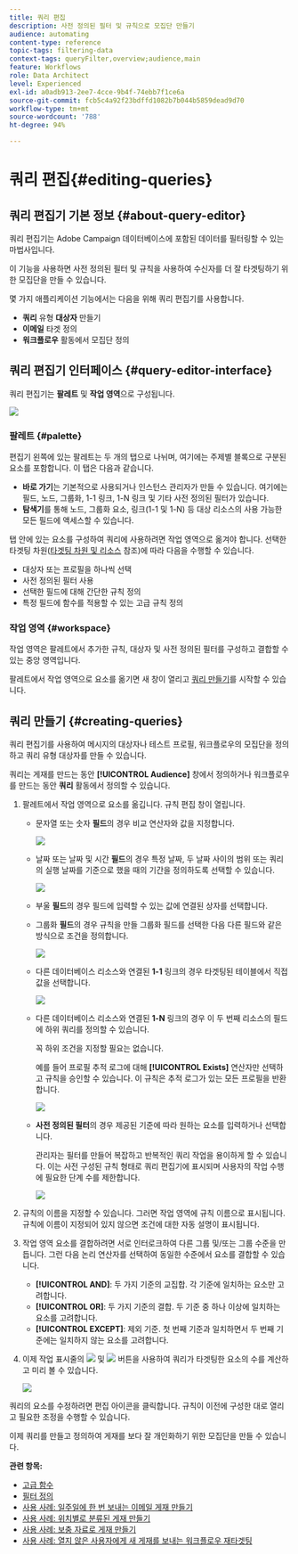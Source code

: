 ```yaml
---
title: 쿼리 편집
description: 사전 정의된 필터 및 규칙으로 모집단 만들기
audience: automating
content-type: reference
topic-tags: filtering-data
context-tags: queryFilter,overview;audience,main
feature: Workflows
role: Data Architect
level: Experienced
exl-id: a0adb913-2ee7-4cce-9b4f-74ebb7f1ce6a
source-git-commit: fcb5c4a92f23bdffd1082b7b044b5859dead9d70
workflow-type: tm+mt
source-wordcount: '788'
ht-degree: 94%

---
```


# 쿼리 편집{#editing-queries}

## 쿼리 편집기 기본 정보 {#about-query-editor}

쿼리 편집기는 Adobe Campaign 데이터베이스에 포함된 데이터를 필터링할 수 있는 마법사입니다.

이 기능을 사용하면 사전 정의된 필터 및 규칙을 사용하여 수신자를 더 잘 타겟팅하기 위한 모집단을 만들 수 있습니다.

몇 가지 애플리케이션 기능에서는 다음을 위해 쿼리 편집기를 사용합니다.

* **쿼리** 유형 **대상자** 만들기
* **이메일** 타겟 정의
* **워크플로우** 활동에서 모집단 정의

## 쿼리 편집기 인터페이스 {#query-editor-interface}

쿼리 편집기는 **팔레트** 및 **작업 영역**&#x200B;으로 구성됩니다.

![](assets/query_editor_overview.png)

### 팔레트 {#palette}

편집기 왼쪽에 있는 팔레트는 두 개의 탭으로 나뉘며, 여기에는 주제별 블록으로 구분된 요소를 포함합니다. 이 탭은 다음과 같습니다.

* **바로 가기**&#x200B;는 기본적으로 사용되거나 인스턴스 관리자가 만들 수 있습니다. 여기에는 필드, 노드, 그룹화, 1-1 링크, 1-N 링크 및 기타 사전 정의된 필터가 있습니다.
* **탐색기**&#x200B;를 통해 노드, 그룹화 요소, 링크(1-1 및 1-N) 등 대상 리소스의 사용 가능한 모든 필드에 액세스할 수 있습니다.

탭 안에 있는 요소를 구성하여 쿼리에 사용하려면 작업 영역으로 옮겨야 합니다. 선택한 타겟팅 차원([타겟팅 차원 및 리소스](../../automating/using/query.md#targeting-dimensions-and-resources) 참조)에 따라 다음을 수행할 수 있습니다.

* 대상자 또는 프로필을 하나씩 선택
* 사전 정의된 필터 사용
* 선택한 필드에 대해 간단한 규칙 정의
* 특정 필드에 함수를 적용할 수 있는 고급 규칙 정의

### 작업 영역 {#workspace}

작업 영역은 팔레트에서 추가한 규칙, 대상자 및 사전 정의된 필터를 구성하고 결합할 수 있는 중앙 영역입니다.

팔레트에서 작업 영역으로 요소를 옮기면 새 창이 열리고 [쿼리 만들기](#creating-queries)를 시작할 수 있습니다.

## 쿼리 만들기 {#creating-queries}

쿼리 편집기를 사용하여 메시지의 대상자나 테스트 프로필, 워크플로우의 모집단을 정의하고 쿼리 유형 대상자를 만들 수 있습니다.

쿼리는 게재를 만드는 동안 **[!UICONTROL Audience]** 창에서 정의하거나 워크플로우를 만드는 동안 **쿼리** 활동에서 정의할 수 있습니다.

1. 팔레트에서 작업 영역으로 요소를 옮깁니다. 규칙 편집 창이 열립니다.

   * 문자열 또는 숫자 **필드**&#x200B;의 경우 비교 연산자와 값을 지정합니다.

     ![](assets/query_editor_audience_definition2.png)

   * 날짜 또는 날짜 및 시간 **필드**&#x200B;의 경우 특정 날짜, 두 날짜 사이의 범위 또는 쿼리의 실행 날짜를 기준으로 했을 때의 기간을 정의하도록 선택할 수 있습니다.

     ![](assets/query_editor_date_field.png)

   * 부울 **필드**&#x200B;의 경우 필드에 입력할 수 있는 값에 연결된 상자를 선택합니다.
   * 그룹화 **필드**&#x200B;의 경우 규칙을 만들 그룹화 필드를 선택한 다음 다른 필드와 같은 방식으로 조건을 정의합니다.

     ![](assets/query_editor_audience_definition4.png)

   * 다른 데이터베이스 리소스와 연결된 **1-1** 링크의 경우 타겟팅된 테이블에서 직접 값을 선택합니다.

     ![](assets/query_editor_audience_definition5.png)

   * 다른 데이터베이스 리소스와 연결된 **1-N** 링크의 경우 이 두 번째 리소스의 필드에 하위 쿼리를 정의할 수 있습니다.

     꼭 하위 조건을 지정할 필요는 없습니다.

     예를 들어 프로필 추적 로그에 대해 **[!UICONTROL Exists]** 연산자만 선택하고 규칙을 승인할 수 있습니다. 이 규칙은 추적 로그가 있는 모든 프로필을 반환합니다.

     ![](assets/query_editor_audience_definition6.png)

   * **사전 정의된 필터**&#x200B;의 경우 제공된 기준에 따라 원하는 요소를 입력하거나 선택합니다.

     관리자는 필터를 만들어 복잡하고 반복적인 쿼리 작업을 용이하게 할 수 있습니다. 이는 사전 구성된 규칙 형태로 쿼리 편집기에 표시되며 사용자의 작업 수행에 필요한 단계 수를 제한합니다.

     ![](assets/query-editor_filter_email-audience_filter.png)

1. 규칙의 이름을 지정할 수 있습니다. 그러면 작업 영역에 규칙 이름으로 표시됩니다. 규칙에 이름이 지정되어 있지 않으면 조건에 대한 자동 설명이 표시됩니다.
1. 작업 영역 요소를 결합하려면 서로 인터로크하여 다른 그룹 및/또는 그룹 수준을 만듭니다. 그런 다음 논리 연산자를 선택하여 동일한 수준에서 요소를 결합할 수 있습니다.

   * **[!UICONTROL AND]**: 두 가지 기준의 교집합. 각 기준에 일치하는 요소만 고려합니다.
   * **[!UICONTROL OR]**: 두 가지 기준의 결합. 두 기준 중 하나 이상에 일치하는 요소를 고려합니다.
   * **[!UICONTROL EXCEPT]**: 제외 기준. 첫 번째 기준과 일치하면서 두 번째 기준에는 일치하지 않는 요소를 고려합니다.

1. 이제 작업 표시줄의 ![](assets/count.png) 및 ![](assets/preview.png) 버튼을 사용하여 쿼리가 타겟팅한 요소의 수를 계산하고 미리 볼 수 있습니다.

   ![](assets/query_editor_combining_rules.png)

쿼리의 요소를 수정하려면 편집 아이콘을 클릭합니다. 규칙이 이전에 구성한 대로 열리고 필요한 조정을 수행할 수 있습니다.

이제 쿼리를 만들고 정의하여 게재를 보다 잘 개인화하기 위한 모집단을 만들 수 있습니다.

**관련 항목:**

* [고급 함수](../../automating/using/advanced-expression-editing.md)
* [필터 정의](../../developing/using/configuring-filter-definition.md)
* [사용 사례: 일주일에 한 번 보내는 이메일 게재 만들기](../../automating/using/workflow-weekly-offer.md)
* [사용 사례: 위치별로 분류된 게재 만들기](../../automating/using/workflow-segmentation-location.md)
* [사용 사례: 보충 자료로 게재 만들기](../../automating/using/workflow-created-query-with-complement.md)
* [사용 사례: 열지 않은 사용자에게 새 게재를 보내는 워크플로우 재타겟팅](../../automating/using/workflow-cross-channel-retargeting.md)
